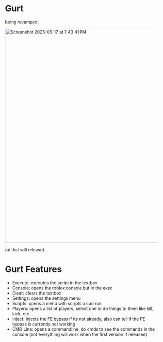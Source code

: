 # Gurt
being revamped.

<img width="705" alt="Screenshot 2025-05-17 at 7 43 41 PM" src="https://github.com/user-attachments/assets/72bb907f-5326-44a4-88d6-2ab5ef45127b" />

(ui that will release)


# Gurt Features
- Execute: executes the script in the textbox
- Console: opens the roblox console but in the exec
- Clear: clears the textbox
- Settings: opens the settings menu
- Scripts: opens a menu with scripts u can run
- Players: opens a list of players, select one to do things to them like kill, kick, etc
- Inject: injects the FE bypass if its not already, also can tell if the FE bypass is currently not working
- CMD Line: opens a commandline, do cmds to see the commands in the console
(not everything will work when the first version if released)

